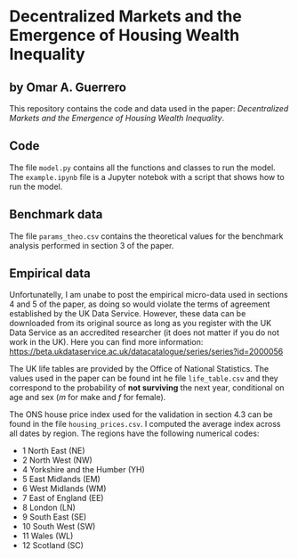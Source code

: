 # Decentralized Markets and the Emergence of Housing Wealth Inequality
## by Omar A. Guerrero

This repository contains the code and data used in the paper: *Decentralized Markets and the Emergence of Housing Wealth Inequality*.


## Code
The file `model.py` contains all the functions and classes to run the model.
The `example.ipynb` file is a Jupyter notebok with a script that shows how to run the model.


## Benchmark data
The file `params_theo.csv` contains the theoretical values for the benchmark analysis performed in section 3 of the paper.


## Empirical data

Unfortunatelly, I am unabe to post the empirical micro-data used in sections 4 and 5 of the paper, as doing so would violate the terms of agreement established by the UK Data Service.
However, these data can be downloaded from its original source as long as you register with the UK Data Service as an accredited researcher (it does not matter if you do not work in the UK).
Here you can find more information: https://beta.ukdataservice.ac.uk/datacatalogue/series/series?id=2000056

The UK life tables are provided by the Office of National Statistics. 
The values used in the paper can be found int he file `life_table.csv` and they correspond to the probability of **not surviving** the next year, conditional on age and sex (*m* for make and *f* for female).

The ONS house price index used for the validation in section 4.3 can be found in the file `housing_prices.csv`.
I computed the average index across all dates by region.
The regions have the following numerical codes:
- 1 North East (NE)
- 2 North West (NW)
- 4 Yorkshire and the Humber (YH)
- 5 East Midlands (EM)
- 6 West Midlands (WM)
- 7 East of England (EE)
- 8 London (LN)
- 9 South East (SE)
- 10 South West (SW)
- 11 Wales (WL)
- 12 Scotland (SC)



